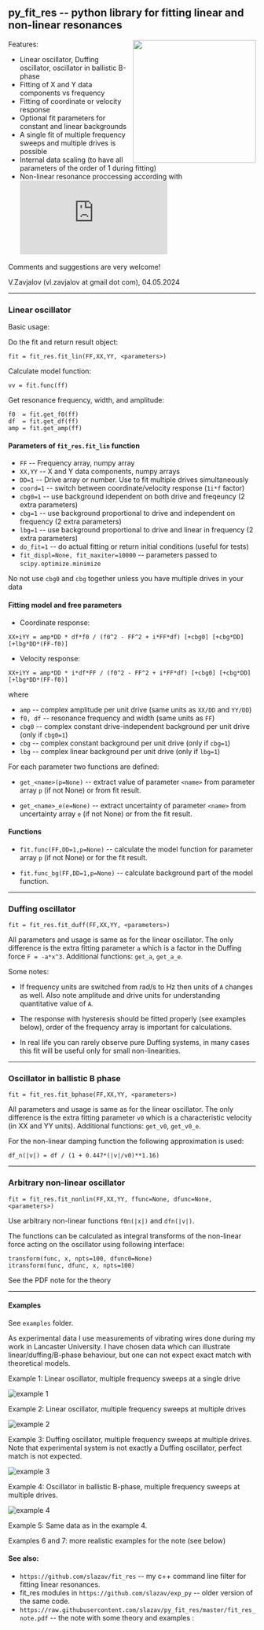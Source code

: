 ## py_fit_res -- python library for fitting linear and non-linear resonances

<img align=right height="250"
src="https://raw.githubusercontent.com/slazav/py_fit_res/master/examples/title.png">

Features:

* Linear oscillator, Duffing oscillator, oscillator in ballistic B-phase
* Fitting of X and Y data components vs frequency
* Fitting of coordinate or velocity response
* Optional fit parameters for constant and linear backgrounds
* A single fit of multiple frequency sweeps and multiple drives is possible
* Internal data scaling (to have all parameters of the order of 1 during fitting)
* Non-linear resonance proccessing according with
  ![PDF](https://raw.githubusercontent.com/slazav/py_fit_res/master/fit_res_note.pdf)

Comments and suggestions are very welcome!

V.Zavjalov (vl.zavjalov at gmail dot com), 04.05.2024

----
### Linear oscillator

Basic usage:

Do the fit and return result object:
```
fit = fit_res.fit_lin(FF,XX,YY, <parameters>)
```

Calculate model function:
```
vv = fit.func(ff)
```

Get resonance frequency, width, and amplitude:
```
f0  = fit.get_f0(ff)
df  = fit.get_df(ff)
amp = fit.get_amp(ff)
```

#### Parameters of `fit_res.fit_lin` function

*   `FF`    -- Frequency array, numpy array
*   `XX,YY` -- X and Y data components, numpy arrays
*   `DD=1`  -- Drive array or number. Use to fit multiple drives simultaneously
*   `coord=1`     -- switch between coordinate/velocity response (`1i*f` factor)
*   `cbg0=1` -- use background idependent on both drive and freqeuncy (2 extra parameters)
*   `cbg=1`  -- use background proportional to drive and independent on frequency (2 extra parameters)
*   `lbg=1`  -- use background proportional to drive and linear in frequency (2 extra parameters)
*   `do_fit=1`    -- do actual fitting or return initial conditions (useful for tests)
*   `fit_displ=None, fit_maxiter=10000` -- parameters passed to `scipy.optimize.minimize`

No not use `cbg0` and `cbg` together unless you have multiple drives in your data

#### Fitting model and free parameters

* Coordinate response:
```
XX+iYY = amp*DD * df*f0 / (f0^2 - FF^2 + i*FF*df) [+cbg0] [+cbg*DD] [+lbg*DD*(FF-f0)]
```

* Velocity response:
```
XX+iYY = amp*DD * i*df*FF / (f0^2 - FF^2 + i*FF*df) [+cbg0] [+cbg*DD] [+lbg*DD*(FF-f0)]
```
where

*   `amp` -- complex amplitude per unit drive (same units as `XX/DD` and `YY/DD`)
*   `f0, df` -- resonance frequency and width (same units as `FF`)
*   `cbg0` -- complex constant drive-independent background per unit drive (only if `cbg0=1`)
*   `cbg`  -- complex constant background per unit drive (only if `cbg=1`)
*   `lbg`  -- complex linear background per unit drive (only if `lbg=1`)

For each parameter two functions are defined:

* `get_<name>(p=None)` -- extract value of parameter `<name>` from parameter array `p`
  (if not None) or from fit result.

* `get_<name>_e(e=None)` -- extract uncertainty of parameter `<name>` from uncertainty
  array `e` (if not None) or from the fit result.

#### Functions

* `fit.func(FF,DD=1,p=None)` -- calculate the model function for parameter array `p`
  (if not None) or for the fit result.

* `fit.func_bg(FF,DD=1,p=None)` -- calculate background part of the model function.

----
### Duffing oscillator

```
fit = fit_res.fit_duff(FF,XX,YY, <parameters>)
```

All parameters and usage is same as for the linear oscillator. The only difference is
the extra fitting parameter `a` which is a factor in the Duffing force `F = -a*x^3`.
Additional functions: `get_a`, `get_a_e`.

Some notes:
* If frequency units are switched from rad/s to Hz then units of `A` changes as well.
  Also note amplitude and drive units for understanding quantitative value of `A`.

* The response with hysteresis should be fitted properly (see examples below),
  order of the frequency array is important for calculations.

* In real life you can rarely observe pure Duffing systems, in many cases this fit
  will be useful only for small non-linearities.

----
### Oscillator in ballistic B phase

```
fit = fit_res.fit_bphase(FF,XX,YY, <parameters>)
```

All parameters and usage is same as for the linear oscillator. The only difference is
the extra fitting parameter `v0` which is a characteristic velocity (in XX and YY units).
Additional functions: `get_v0`, `get_v0_e`.

For the non-linear damping function the following approximation is used:
```
df_n(|v|) = df / (1 + 0.447*(|v|/v0)**1.16)
```

----
### Arbitrary non-linear oscillator
```
fit = fit_res.fit_nonlin(FF,XX,YY, ffunc=None, dfunc=None, <parameters>)
```

Use arbitrary non-linear functions `f0n(|x|)` and `dfn(|v|)`.

The functions can be calculated as integral transforms of
the non-linear force acting on the oscillator using following interface:

```
transform(func, x, npts=100, dfunc0=None)
itransform(func, dfunc, x, npts=100)
```

See the PDF note for the theory

----
#### Examples

See `examples` folder.

As experimental data I use measurements of vibrating wires done during
my work in Lancaster University. I have chosen data which can illustrate
linear/duffing/B-phase behaviour, but one can not expect exact match
with theoretical models.

Example 1: Linear oscillator, multiple frequency sweeps at a single drive

![example 1](https://raw.githubusercontent.com/slazav/py_fit_res/master/examples/example1.png)

Example 2: Linear oscillator, multiple frequency sweeps at multiple drives

![example 2](https://raw.githubusercontent.com/slazav/py_fit_res/master/examples/example2.png)

Example 3: Duffing oscillator, multiple frequency sweeps at multiple drives.
Note that experimental system is not exactly a Duffing oscillator, perfect match is not expected.

![example 3](https://raw.githubusercontent.com/slazav/py_fit_res/master/examples/example3.png)

Example 4: Oscillator in ballistic B-phase, multiple frequency sweeps at multiple drives.

![example 4](https://raw.githubusercontent.com/slazav/py_fit_res/master/examples/example4.png)

Example 5: Same data as in the example 4. 

Examples 6 and 7: more realistic examples for the note (see below)

#### See also:


* `https://github.com/slazav/fit_res` -- my c++ command line filter for fitting linear resonances.
* fit_res modules in `https://github.com/slazav/exp_py` -- older version of the same code.
* `https://raw.githubusercontent.com/slazav/py_fit_res/master/fit_res_note.pdf` -- the note with some theory and examples :

